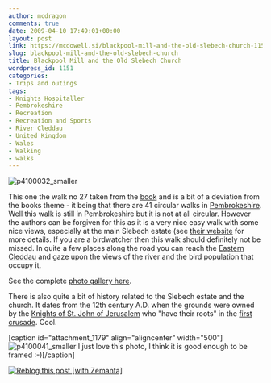 ```yaml
---
author: mcdragon
comments: true
date: 2009-04-10 17:49:01+00:00
layout: post
link: https://mcdowell.si/blackpool-mill-and-the-old-slebech-church-1151.html
slug: blackpool-mill-and-the-old-slebech-church
title: Blackpool Mill and the Old Slebech Church
wordpress_id: 1151
categories:
- Trips and outings
tags:
- Knights Hospitaller
- Pembrokeshire
- Recreation
- Recreation and Sports
- River Cleddau
- United Kingdom
- Wales
- Walking
- walks
---
```


![p4100032_smaller](https://mcdowell.si/wp-content/uploads/2009/04/p4100032_smaller1-1.jpg)

This one the walk no 27 taken from the [book](http://www.amazon.co.uk/Walking-Pembrokeshire-Circular-National-Cicerone/dp/1852844310) and is a bit of a deviation from the books theme - it being that there are 41 circular walks in [Pembrokeshire](http://en.wikipedia.org/wiki/Pembrokeshire). Well this walk is still in Pembrokeshire but it is not at all circular. However the authors can be forgiven for this as it is a very nice easy walk with some nice views, especially at the main Slebech estate (see [their website](http://www.slebech.co.uk/) for more details. If you are a birdwatcher then this walk should definitely not be missed. In quite a few places along the road you can reach the [Eastern Cleddau](http://en.wikipedia.org/wiki/River_Cleddau) and gaze upon the views of the river and the bird population that occupy it.

See the complete [photo gallery here](https://mcdowell.si/about/gallery?album=BlackpoolMillAndTheOldSlebechChurch).

There is also quite a bit of history related to the Slebech estate and the church. It dates from the 12th century A.D. when the grounds were owned by the [Knights of St. John of Jerusalem](http://en.wikipedia.org/wiki/Knights_Hospitaller) who "have their roots" in the [first crusade](http://en.wikipedia.org/wiki/First_Crusade). Cool.

[caption id="attachment_1179" align="aligncenter" width="500"]![p4100041_smaller](https://mcdowell.si/wp-content/uploads/2009/04/p4100041_smaller1-1.jpg) I just love this photo, I think it is good enough to be framed :-)[/caption]



[![Reblog this post [with Zemanta]](http://img.zemanta.com/reblog_e.png?x-id=e49ce4e7-699d-45f5-a8d1-7f5f386e0425)](http://reblog.zemanta.com/zemified/e49ce4e7-699d-45f5-a8d1-7f5f386e0425/)
